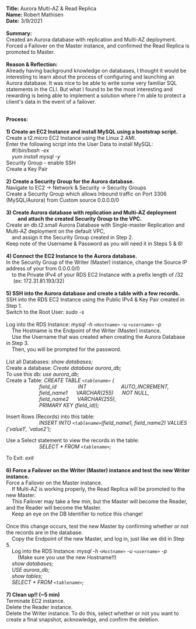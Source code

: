 **Title:** Aurora Multi-AZ & Read Replica\
**Name:** Robert Mathisen\
**Date:** 3/9/2021 \
\
**Summary:** \
Created an Aurora database with replication and Multi-AZ deployment. Forced a Failover on the Master instance, and confirmed the Read Replica is promoted to Master. \
<br/>
**Reason & Reflection:** \
Already having background knowledge on databases, I thought it would be interesting to learn about the process of configuring and launching an Aurora database. It was nice to be able to write some very familiar SQL statements in the CLI. But what I found to be the most interesting and rewarding is being able to implement a solution where I'm able to protect a client's data in the event of a failover. \
<br/>

**Process:** <br/>
\
**1) Create an EC2 Instance and install MySQL using a bootstrap script.** <br/>
Create a t2.micro EC2 Instance using the Linux 2 AMI. \
Enter the following script into the User Data to install MySQL: \
&nbsp;&nbsp;&nbsp;&nbsp;*#!/bin/bash -ex* \
&nbsp;&nbsp;&nbsp;&nbsp;*yum install mysql -y* \
Security Group - enable SSH \
Create a Key Pair\
\
**2) Create a Security Group for the Aurora database.** <br/>
Navigate to EC2 → Network & Security → Security Groups \
Create a Security Group which allows Inbound traffic on Port 3306 (MySQL/Aurora) from Custom source 0.0.0.0/0 \
\
**3) Create Aurora database with replication and Multi-AZ deployment** <br/> 
&nbsp;&nbsp;&nbsp;&nbsp;&nbsp;&nbsp;&nbsp;&nbsp;**and attach the created Security Group to the VPC.** <br/>
Create an db.t2.small Aurora Database with Single-master Replication and Multi-AZ deployment on the default VPC, <br/>
&nbsp;&nbsp;&nbsp;&nbsp;and assign it the Security Group created in Step 2. \
Keep note of the Username & Password as you will need it in Steps 5 & 6! <br/>
\
**4) Connect the EC2 Instance to the Aurora database.** <br/>
In the Security Group of the Writer (Master) instance, change the Source IP address of your from 0.0.0.0/0 <br/>
&nbsp;&nbsp;&nbsp;&nbsp;to the Private IPv4 of your RDS EC2 Instance with a prefix length of /32 &nbsp;&nbsp;&nbsp;&nbsp; (ex: 172.31.81.193/32) <br/>
\
**5) SSH into the Aurora database and create a table with a few records.** <br/>
SSH into the RDS EC2 Instance using the Public IPv4 & Key Pair created in Step 1. \
Switch to the Root User: *sudo -s* \
\
Log into the RDS Instance: *mysql -h `<Hostname>` -u `<username>` -p* \
&nbsp;&nbsp;&nbsp;&nbsp;The Hostname is the Endpoint of the Writer (Master) instance. <br/>
&nbsp;&nbsp;&nbsp;&nbsp;Use the Username that was created when creating the Aurora Database in Step 3. <br/>
&nbsp;&nbsp;&nbsp;&nbsp;Then, you will be prompted for the password. \
\
List all Databases: *show databases;* \
Create a database: *Create database aurora_db;* \
To use this db: *use aurora_db;* \
Create a Table: *CREATE TABLE `<tablename>` (* \
&nbsp;&nbsp;&nbsp;&nbsp;&nbsp;&nbsp;&nbsp;&nbsp;&nbsp;&nbsp;&nbsp;&nbsp;&nbsp;&nbsp;&nbsp;&nbsp;&nbsp;&nbsp;&nbsp;&nbsp;&nbsp;&nbsp; *field_id* &nbsp;&nbsp;&nbsp;&nbsp;&nbsp;&nbsp;&nbsp;&nbsp;&nbsp;&nbsp;&nbsp;&nbsp;&nbsp; *INT* &nbsp;&nbsp;&nbsp;&nbsp;&nbsp;&nbsp;&nbsp;&nbsp;&nbsp;&nbsp;&nbsp;&nbsp;&nbsp;&nbsp;&nbsp;&nbsp;&nbsp;&nbsp;&nbsp;&nbsp;&nbsp;&nbsp; *AUTO_INCREMENT,* \
&nbsp;&nbsp;&nbsp;&nbsp;&nbsp;&nbsp;&nbsp;&nbsp;&nbsp;&nbsp;&nbsp;&nbsp;&nbsp;&nbsp;&nbsp;&nbsp;&nbsp;&nbsp;&nbsp;&nbsp;&nbsp;&nbsp; *field_name1* &nbsp;&nbsp;&nbsp;&nbsp; *VARCHAR(255)* &nbsp;&nbsp;&nbsp;&nbsp; *NOT NULL,* \
&nbsp;&nbsp;&nbsp;&nbsp;&nbsp;&nbsp;&nbsp;&nbsp;&nbsp;&nbsp;&nbsp;&nbsp;&nbsp;&nbsp;&nbsp;&nbsp;&nbsp;&nbsp;&nbsp;&nbsp;&nbsp;&nbsp; *field_name2* &nbsp;&nbsp;&nbsp;&nbsp; *VARCHAR(255),* \
&nbsp;&nbsp;&nbsp;&nbsp;&nbsp;&nbsp;&nbsp;&nbsp;&nbsp;&nbsp;&nbsp;&nbsp;&nbsp;&nbsp;&nbsp;&nbsp;&nbsp;&nbsp;&nbsp;&nbsp;&nbsp;&nbsp; *PRIMARY KEY (field_id));*

Insert Rows (Records) into this table: \
&nbsp;&nbsp;&nbsp;&nbsp;&nbsp;&nbsp;&nbsp;&nbsp;&nbsp;&nbsp;&nbsp;&nbsp;&nbsp;&nbsp;&nbsp;&nbsp;&nbsp;&nbsp;&nbsp;&nbsp;&nbsp;&nbsp; *INSERT INTO `<tablename>`(field_name1, field_name2) VALUES ('value1', 'value2');*

Use a Select statement to view the records in the table: \
&nbsp;&nbsp;&nbsp;&nbsp;&nbsp;&nbsp;&nbsp;&nbsp;&nbsp;&nbsp;&nbsp;&nbsp;&nbsp;&nbsp;&nbsp;&nbsp;&nbsp;&nbsp;&nbsp;&nbsp;&nbsp;&nbsp; *SELECT * FROM `<tablename>`;*

To Exit: *exit* <br/>
\
**6) Force a Failover on the Writer (Master) instance and test the new Writer instance. <br/>**
Force a Failover on the Master instance. <br/>
&nbsp;&nbsp;&nbsp;&nbsp;If Multi-AZ is working properly, the Read Replica will be promoted to the new Master. <br/>
&nbsp;&nbsp;&nbsp;&nbsp;This Failover may take a few min, but the Master will become the Reader, and the Reader will become the Master. <br/>
&nbsp;&nbsp;&nbsp;&nbsp;Keep an eye on the DB Identifier to notice this change! <br/>
\
Once this change occurs, test the new Master by confirming whether or not the records are in the database. \
&nbsp;&nbsp;&nbsp;&nbsp;Copy the Endpoint of the new Master, and log in, just like we did in Step 5. \
&nbsp;&nbsp;&nbsp;&nbsp;Log into the RDS Instance: *mysql -h `<Hostname>` -u `<username>` -p* \
&nbsp;&nbsp;&nbsp;&nbsp;&nbsp;&nbsp;&nbsp;&nbsp;(Make sure you use the new Hostname!!) \
&nbsp;&nbsp;&nbsp;&nbsp;*show databases;* \
&nbsp;&nbsp;&nbsp;&nbsp;*USE aurora_db;* \
&nbsp;&nbsp;&nbsp;&nbsp;*show tables;* \
&nbsp;&nbsp;&nbsp;&nbsp;*SELECT * FROM `<tablename>`;* <br/>
\
**7) Clean up!! (~5 min)** \
Terminate EC2 instance. \
Delete the Reader instance. \
Delete the Writer instance. To do this, select whether or not you want to create a final snapshot, acknowledge, and confirm the deletion.
